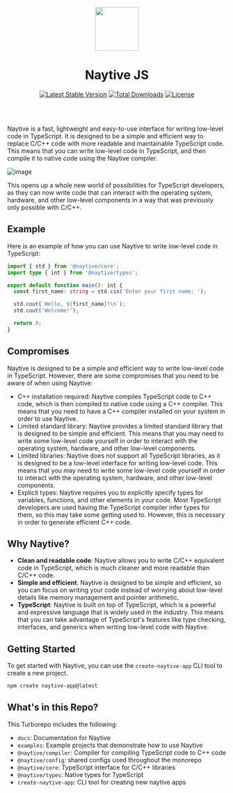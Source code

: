 <!-- markdownlint-disable no-inline-html -->
<p align="center">
  <br><br>
  <img src="https://avatars.githubusercontent.com/u/89473452?s=200&v=4" height="100"/>
</p>

<h1 align="center">Naytive JS</h1>

<p align="center">
	<a href="https://packagist.org/packages/leafs/hanabira"
		><img
			src="https://poser.pugx.org/leafs/hanabira/v/stable"
			alt="Latest Stable Version"
	/></a>
	<a href="https://packagist.org/packages/leafs/hanabira"
		><img
			src="https://poser.pugx.org/leafs/hanabira/downloads"
			alt="Total Downloads"
	/></a>
	<a href="https://packagist.org/packages/leafs/hanabira"
		><img
			src="https://poser.pugx.org/leafs/hanabira/license"
			alt="License"
	/></a>
</p>
<br />
<br />

Naytive is a fast, lightweight and easy-to-use interface for writing low-level code in TypeScript. It is designed to be a simple and efficient way to replace C/C++ code with more readable and maintainable TypeScript code. This means that you can write low-level code in TypeScript, and then compile it to native code using the Naytive compiler.

![image](https://github.com/user-attachments/assets/388b01c6-a688-4d75-8732-3f671681f744)

This opens up a whole new world of possibilities for TypeScript developers, as they can now write code that can interact with the operating system, hardware, and other low-level components in a way that was previously only possible with C/C++.

## Example

Here is an example of how you can use Naytive to write low-level code in TypeScript:

```typescript
import { std } from '@naytive/core';
import type { int } from '@naytive/types';

export default function main(): int {
  const first_name: string = std.cin('Enter your first name: ');

  std.cout(`Hello, ${first_name}!\n`);
  std.cout('Welcome!');

  return 0;
}
```

## Compromises

Naytive is designed to be a simple and efficient way to write low-level code in TypeScript. However, there are some compromises that you need to be aware of when using Naytive:

- C++ installation required: Naytive compiles TypeScript code to C++ code, which is then compiled to native code using a C++ compiler. This means that you need to have a C++ compiler installed on your system in order to use Naytive.
- Limited standard library: Naytive provides a limited standard library that is designed to be simple and efficient. This means that you may need to write some low-level code yourself in order to interact with the operating system, hardware, and other low-level components.
- Limited libraries: Naytive does not support all TypeScript libraries, as it is designed to be a low-level interface for writing low-level code. This means that you may need to write some low-level code yourself in order to interact with the operating system, hardware, and other low-level components.
- Explicit types: Naytive requires you to explicitly specify types for variables, functions, and other elements in your code. Most TypeScript developers are used having the TypeScript compiler infer types for them, so this may take some getting used to. However, this is necessary in order to generate efficient C++ code.

## Why Naytive?

- **Clean and readable code**: Naytive allows you to write C/C++ equivalent code in TypeScript, which is much cleaner and more readable than C/C++ code.
- **Simple and efficient**: Naytive is designed to be simple and efficient, so you can focus on writing your code instead of worrying about low-level details like memory management and pointer arithmetic.
- **TypeScript**: Naytive is built on top of TypeScript, which is a powerful and expressive language that is widely used in the industry. This means that you can take advantage of TypeScript's features like type checking, interfaces, and generics when writing low-level code with Naytive.

## Getting Started

To get started with Naytive, you can use the `create-naytive-app` CLI tool to create a new project.

```sh
npm create naytive-app@latest
```

## What's in this Repo?

This Turborepo includes the following:

- `docs`: Documentation for Naytive
- `examples`: Example projects that demonstrate how to use Naytive
- `@naytive/compiler`: Compiler for compiling TypeScript code to C++ code
- `@naytive/config`: shared configs used throughout the monorepo
- `@naytive/core`: TypeScript interface for C/C++ libraries
- `@naytive/types`: Native types for TypeScript
- `create-naytive-app`: CLI tool for creating new naytive apps
